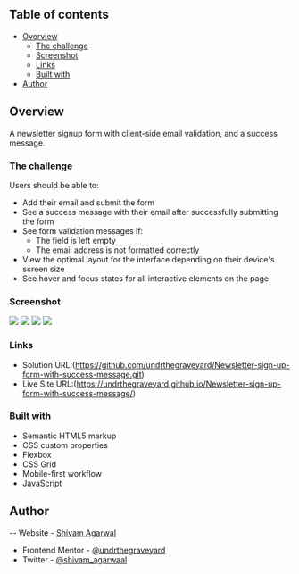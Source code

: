 ## Table of contents

- [Overview](#overview)
  - [The challenge](#the-challenge)
  - [Screenshot](#screenshot)
  - [Links](#links)
  - [Built with](#built-with)
- [Author](#author)

## Overview

A newsletter signup form with client-side email validation, and a success message.

### The challenge

Users should be able to:

- Add their email and submit the form
- See a success message with their email after successfully submitting the form
- See form validation messages if:
  - The field is left empty
  - The email address is not formatted correctly
- View the optimal layout for the interface depending on their device's screen size
- See hover and focus states for all interactive elements on the page

### Screenshot

![](./screenshot.jpg)
![](./screenshot.jpg)
![](./screenshot.jpg)
![](./screenshot.jpg)

### Links

- Solution URL:(https://github.com/undrthegraveyard/Newsletter-sign-up-form-with-success-message.git)
- Live Site URL:(https://undrthegraveyard.github.io/Newsletter-sign-up-form-with-success-message/)

### Built with

- Semantic HTML5 markup
- CSS custom properties
- Flexbox
- CSS Grid
- Mobile-first workflow
- JavaScript

## Author

-- Website - [Shivam Agarwal](https://www.shivamagarwal.au)
- Frontend Mentor - [@undrthegraveyard](https://www.frontendmentor.io/profile/undrthegraveyard)
- Twitter - [@shivam_agarwaal](https://twitter.com/shivam_agarwaal)
